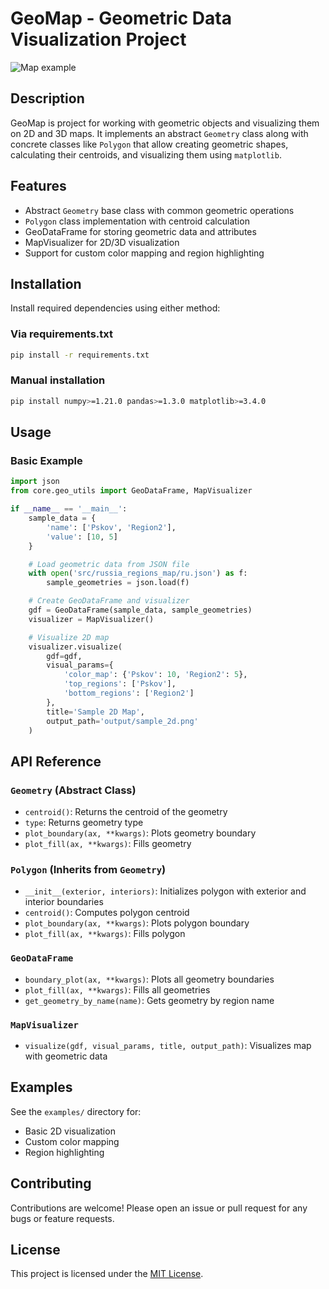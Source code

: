 # GeoMap - Geometric Data Visualization Project

![Map example](https://github.com/ErnestoAizenberg/geomap/blob/main/output%2russia_regions_predict.jpg)

## Description

GeoMap is project for working with geometric objects and visualizing them on 2D and 3D maps. It implements an abstract `Geometry` class along with concrete classes like `Polygon` that allow creating geometric shapes, calculating their centroids, and visualizing them using `matplotlib`.

## Features

- Abstract `Geometry` base class with common geometric operations
- `Polygon` class implementation with centroid calculation
- GeoDataFrame for storing geometric data and attributes
- MapVisualizer for 2D/3D visualization
- Support for custom color mapping and region highlighting

## Installation

Install required dependencies using either method:

### Via requirements.txt
```bash
pip install -r requirements.txt
```

### Manual installation
```bash
pip install numpy>=1.21.0 pandas>=1.3.0 matplotlib>=3.4.0
```

## Usage

### Basic Example

```python
import json
from core.geo_utils import GeoDataFrame, MapVisualizer

if __name__ == '__main__':
    sample_data = {
        'name': ['Pskov', 'Region2'],
        'value': [10, 5]
    }

    # Load geometric data from JSON file
    with open('src/russia_regions_map/ru.json') as f:
        sample_geometries = json.load(f)

    # Create GeoDataFrame and visualizer
    gdf = GeoDataFrame(sample_data, sample_geometries)
    visualizer = MapVisualizer()

    # Visualize 2D map
    visualizer.visualize(
        gdf=gdf,
        visual_params={
            'color_map': {'Pskov': 10, 'Region2': 5},
            'top_regions': ['Pskov'],
            'bottom_regions': ['Region2']
        },
        title='Sample 2D Map',
        output_path='output/sample_2d.png'
    )
```

## API Reference

### `Geometry` (Abstract Class)
- `centroid()`: Returns the centroid of the geometry
- `type`: Returns geometry type
- `plot_boundary(ax, **kwargs)`: Plots geometry boundary
- `plot_fill(ax, **kwargs)`: Fills geometry

### `Polygon` (Inherits from `Geometry`)
- `__init__(exterior, interiors)`: Initializes polygon with exterior and interior boundaries
- `centroid()`: Computes polygon centroid
- `plot_boundary(ax, **kwargs)`: Plots polygon boundary
- `plot_fill(ax, **kwargs)`: Fills polygon

### `GeoDataFrame`
- `boundary_plot(ax, **kwargs)`: Plots all geometry boundaries
- `plot_fill(ax, **kwargs)`: Fills all geometries
- `get_geometry_by_name(name)`: Gets geometry by region name

### `MapVisualizer`
- `visualize(gdf, visual_params, title, output_path)`: Visualizes map with geometric data

## Examples

See the `examples/` directory for:
- Basic 2D visualization
- Custom color mapping
- Region highlighting

## Contributing

Contributions are welcome! Please open an issue or pull request for any bugs or feature requests.

## License

This project is licensed under the [MIT License](https://opensource.org/licenses/MIT).